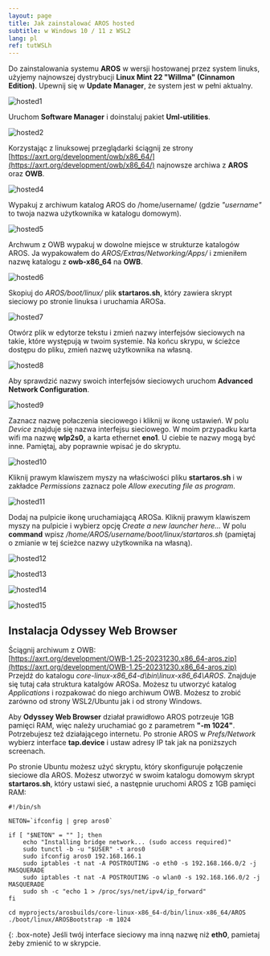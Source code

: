 ```yaml
---
layout: page
title: Jak zainstalować AROS hosted
subtitle: w Windows 10 / 11 z WSL2
lang: pl
ref: tutWSLh
---
```


Do zainstalowania systemu **AROS** w wersji hostowanej przez system linuks, użyjemy najnowszej dystrybucji **Linux Mint 22 "Willma" (Cinnamon Edition)**. Upewnij się w **Update Manager**, że system jest w pełni aktualny. 

![hosted1](/assets/img/hosted1.png)

Uruchom **Software Manager** i doinstaluj pakiet **Uml-utilities**.

![hosted2](/assets/img/hosted2.png)

Korzystając z linuksowej przeglądarki ściągnij ze strony [https://axrt.org/development/owb/x86_64/](https://axrt.org/development/owb/x86_64/) najnowsze archiwa z **AROS** oraz **OWB**.

![hosted4](/assets/img/hosted4.png)

Wypakuj z archiwum katalog AROS do /home/username/ (gdzie *"username"* to twoja nazwa użytkownika w katalogu domowym).

![hosted5](/assets/img/hosted5.png)

Archwum z OWB wypakuj w dowolne miejsce w strukturze katalogów AROS. Ja wypakowałem do *AROS/Extras/Networking/Apps/* i zmieniłem nazwę katalogu z **owb-x86_64** na **OWB**.

![hosted6](/assets/img/hosted6.png)

Skopiuj do *AROS/boot/linux/* plik **startaros.sh**, który zawiera skrypt sieciowy po stronie linuksa i uruchamia AROSa.

![hosted7](/assets/img/hosted7.png)

Otwórz plik w edytorze tekstu i zmień nazwy interfejsów sieciowych na takie, które występują w twoim systemie. Na końcu skrypu, w ścieżce dostępu do pliku, zmień nazwę użytkownika na własną.

![hosted8](/assets/img/hosted8.png)

Aby sprawdzić nazwy swoich interfejsów sieciowych uruchom **Advanced Network Configuration**.

![hosted9](/assets/img/hosted9.png)

Zaznacz nazwę połaczenia sieciowego i kliknij w ikonę ustawień. W polu *Device* znajduje się nazwa interfejsu sieciowego. W moim przypadku karta wifi ma nazwę **wlp2s0**, a karta ethernet **eno1**. U ciebie te nazwy mogą być inne. Pamiętaj, aby poprawnie wpisać je do skryptu.

![hosted10](/assets/img/hosted10.png)

Kliknij prawym klawiszem myszy na właściwości pliku **startaros.sh** i w zakładce *Permissions* zaznacz pole *Allow executing file as program*.

![hosted11](/assets/img/hosted11.png)

Dodaj na pulpicie ikonę uruchamiającą AROSa. Kliknij prawym klawiszem myszy na pulpicie i wybierz opcję *Create a new launcher here...* W polu **command** wpisz */home/AROS/username/boot/linux/startaros.sh* (pamiętaj o zmianie w tej ścieżce nazwy użytkownika na własną).

![hosted12](/assets/img/hosted12.png)

![hosted13](/assets/img/hosted13.png)

![hosted14](/assets/img/hosted14.png)

![hosted15](/assets/img/hosted15.png)

## Instalacja Odyssey Web Browser

Ściągnij archiwum z OWB:  
[https://axrt.org/development/OWB-1.25-20231230.x86_64-aros.zip](https://axrt.org/development/OWB-1.25-20231230.x86_64-aros.zip)  
Przejdź do katalogu *core-linux-x86_64-d\bin\linux-x86_64\AROS*. Znajduje się tutaj cała struktura katalgów AROSa. Możesz tu utworzyć katalog *Applications* i rozpakować do niego archiwum OWB. Możesz to zrobić zarówno od strony WSL2/Ubuntu jak i od strony Windows. 

Aby **Odyssey Web Browser** działał prawidłowo AROS potrzeuje 1GB pamięci RAM, więc należy uruchamiać go z parametrem **"-m 1024"**. Potrzebujesz też działającego internetu. Po stronie AROS w *Prefs/Network* wybierz interface **tap.device** i ustaw adresy IP tak jak na poniższych screenach.

Po stronie Ubuntu możesz użyć skryptu, który skonfiguruje połączenie sieciowe dla AROS. Możesz utworzyć w swoim katalogu domowym skrypt **startaros.sh**, który ustawi sieć, a następnie uruchomi AROS z 1GB pamięci RAM:

```
#!/bin/sh

NETON=`ifconfig | grep aros0`

if [ "$NETON" = "" ]; then
    echo "Installing bridge network... (sudo access required)"
    sudo tunctl -b -u "$USER" -t aros0
    sudo ifconfig aros0 192.168.166.1
    sudo iptables -t nat -A POSTROUTING -o eth0 -s 192.168.166.0/2 -j MASQUERADE
    sudo iptables -t nat -A POSTROUTING -o wlan0 -s 192.168.166.0/2 -j MASQUERADE
    sudo sh -c "echo 1 > /proc/sys/net/ipv4/ip_forward"
fi

cd myprojects/arosbuilds/core-linux-x86_64-d/bin/linux-x86_64/AROS
./boot/linux/AROSBootstrap -m 1024
```

{: .box-note}
Jeśli twój interface sieciowy ma inną nazwę niż **eth0**, pamietaj żeby zmienić to w skrypcie.
